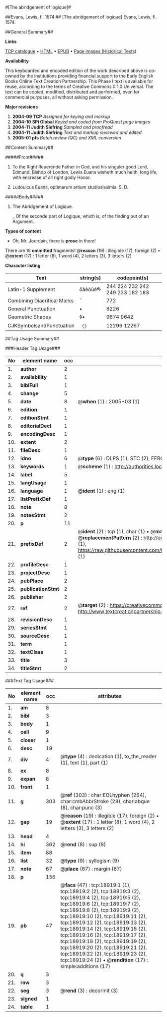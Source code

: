 #[The abridgement of logique]#

##Evans, Lewis, fl. 1574.##
[The abridgement of logique]
Evans, Lewis, fl. 1574.

##General Summary##

**Links**

[TCP catalogue](http://www.ota.ox.ac.uk/tcp/)  • 
[HTML](http://tei.it.ox.ac.uk/tcp/Texts-HTML/free/A00/A00454.html)  • 
[EPUB](http://tei.it.ox.ac.uk/tcp/Texts-EPUB/free/A00/A00454.epub) • 
[Page images (Historical Texts)](https://data.historicaltexts.jisc.ac.uk/view?pubId=eebo-99853534e&pageId=eebo-99853534e-18919-1)

**Availability**

This keyboarded and encoded edition of the
	       work described above is co-owned by the institutions
	       providing financial support to the Early English Books
	       Online Text Creation Partnership. This Phase I text is
	       available for reuse, according to the terms of Creative
	       Commons 0 1.0 Universal. The text can be copied,
	       modified, distributed and performed, even for
	       commercial purposes, all without asking permission.

**Major revisions**

1. __2004-09__ __TCP__ *Assigned for keying and markup*
1. __2004-10__ __SPi Global__ *Keyed and coded from ProQuest page images*
1. __2004-11__ __Judith Siefring__ *Sampled and proofread*
1. __2004-11__ __Judith Siefring__ *Text and markup reviewed and edited*
1. __2005-01__ __pfs__ *Batch review (QC) and XML conversion*

##Content Summary##

#####Front#####

1. To the Right Reuerende Father in God, and his singuler good Lord, Edmund, Bishop of London, Lewis Euans wisheth much helth, long life, with encrease of all right godly Honor.

1. Ludouicus Euans, optimarum artium studiosissimis. S. D.

#####Body#####

1. The Abridgement of Logique.

    _ Of the seconde part of Logique, which is, of the finding out of an Argument.

**Types of content**

  * Oh, Mr. Jourdain, there is **prose** in there!

There are 19 **ommitted** fragments! 
 @__reason__ (19) : illegible (17), foreign (2)  •  @__extent__ (17) : 1 letter (8), 1 word (4), 2 letters (3), 3 letters (2)

**Character listing**


|Text|string(s)|codepoint(s)|
|---|---|---|
|Latin-1 Supplement|ôàèòùé¶·|244 224 232 242 249 233 182 183|
|Combining             Diacritical Marks|̄|772|
|General Punctuation|•|8226|
|Geometric Shapes|◊▪|9674 9642|
|CJKSymbolsandPunctuation|〈〉|12296 12297|

##Tag Usage Summary##

###Header Tag Usage###

|No|element name|occ|attributes|
|---|---|---|---|
|1.|__author__|2||
|2.|__availability__|1||
|3.|__biblFull__|1||
|4.|__change__|5||
|5.|__date__|8| @__when__ (1) : 2005-03 (1)|
|6.|__edition__|1||
|7.|__editionStmt__|1||
|8.|__editorialDecl__|1||
|9.|__encodingDesc__|1||
|10.|__extent__|2||
|11.|__fileDesc__|1||
|12.|__idno__|6| @__type__ (6) : DLPS (1), STC (2), EEBO-CITATION (1), PROQUEST (1), VID (1)|
|13.|__keywords__|1| @__scheme__ (1) : http://authorities.loc.gov/ (1)|
|14.|__label__|5||
|15.|__langUsage__|1||
|16.|__language__|1| @__ident__ (1) : eng (1)|
|17.|__listPrefixDef__|1||
|18.|__note__|8||
|19.|__notesStmt__|2||
|20.|__p__|11||
|21.|__prefixDef__|2| @__ident__ (2) : tcp (1), char (1)  •  @__matchPattern__ (2) : ([0-9\-]+):([0-9IVX]+) (1), (.+) (1)  •  @__replacementPattern__ (2) : http://eebo.chadwyck.com/downloadtiff?vid=$1&page=$2 (1), https://raw.githubusercontent.com/textcreationpartnership/Texts/master/tcpchars.xml#$1 (1)|
|22.|__profileDesc__|1||
|23.|__projectDesc__|1||
|24.|__pubPlace__|2||
|25.|__publicationStmt__|2||
|26.|__publisher__|2||
|27.|__ref__|2| @__target__ (2) : https://creativecommons.org/publicdomain/zero/1.0/ (1), http://www.textcreationpartnership.org/docs/. (1)|
|28.|__revisionDesc__|1||
|29.|__seriesStmt__|1||
|30.|__sourceDesc__|1||
|31.|__term__|1||
|32.|__textClass__|1||
|33.|__title__|3||
|34.|__titleStmt__|2||


###Text Tag Usage###

|No|element name|occ|attributes|
|---|---|---|---|
|1.|__am__|8||
|2.|__bibl__|3||
|3.|__body__|1||
|4.|__cell__|9||
|5.|__closer__|1||
|6.|__desc__|19||
|7.|__div__|4| @__type__ (4) : dedication (1), to_the_reader (1), text (1), part (1)|
|8.|__ex__|8||
|9.|__expan__|8||
|10.|__front__|1||
|11.|__g__|303| @__ref__ (303) : char:EOLhyphen (264), char:cmbAbbrStroke (28), char:abque (8), char:punc (3)|
|12.|__gap__|19| @__reason__ (19) : illegible (17), foreign (2)  •  @__extent__ (17) : 1 letter (8), 1 word (4), 2 letters (3), 3 letters (2)|
|13.|__head__|4||
|14.|__hi__|362| @__rend__ (8) : sup (8)|
|15.|__item__|88||
|16.|__list__|32| @__type__ (9) : syllogism (9)|
|17.|__note__|67| @__place__ (67) : margin (67)|
|18.|__p__|156||
|19.|__pb__|47| @__facs__ (47) : tcp:18919:1 (1), tcp:18919:2 (2), tcp:18919:3 (2), tcp:18919:4 (2), tcp:18919:5 (2), tcp:18919:6 (2), tcp:18919:7 (2), tcp:18919:8 (2), tcp:18919:9 (2), tcp:18919:10 (2), tcp:18919:11 (2), tcp:18919:12 (2), tcp:18919:13 (2), tcp:18919:14 (2), tcp:18919:15 (2), tcp:18919:16 (2), tcp:18919:17 (2), tcp:18919:18 (2), tcp:18919:19 (2), tcp:18919:20 (2), tcp:18919:21 (2), tcp:18919:22 (2), tcp:18919:23 (2), tcp:18919:24 (2)  •  @__rendition__ (17) : simple:additions (17)|
|20.|__q__|3||
|21.|__row__|3||
|22.|__seg__|3| @__rend__ (3) : decorInit (3)|
|23.|__signed__|1||
|24.|__table__|1||
